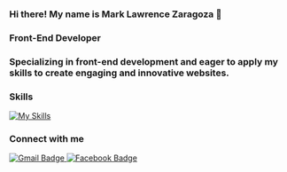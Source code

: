 ### Hi there! My name is Mark Lawrence Zaragoza 🙂

### Front-End Developer 

### Specializing in front-end development and eager to apply my skills to create engaging and innovative websites.

### Skills

[![My Skills](https://skillicons.dev/icons?i=html,css,js,react,bootstrap,tailwind,figma)](https://skillicons.dev)&nbsp;

### Connect with me

<div id="badges">
  <a href="https://mail.google.com/mail/u/0/#inbox?compose=DmwnWtDsVwVbNPqWRTnTfLBXbbkrLZFszhJkslqkTPRtmbHgdwkSzrBJJjbtpWZZrSLZsnmLlXDQ"  target="blank">
    <img src="https://img.shields.io/badge/Gmail-white?style=for-the-badge&logo=gmail&logoColor=red" alt="Gmail Badge"/>
  </a>
   <a href="https://www.facebook.com/makrenzar1/"  target="blank">
    <img src="https://img.shields.io/badge/Facebook-white?style=for-the-badge&logo=facebook&logoColor=blue" alt="Facebook Badge" />
  </a>
</div>
